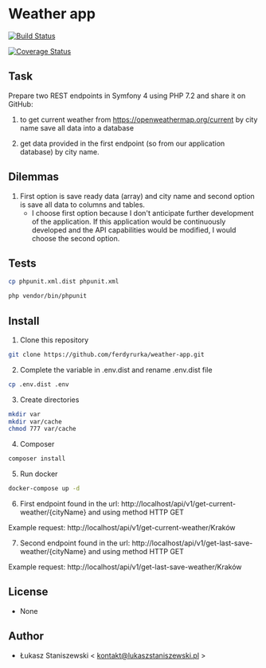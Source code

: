 # Weather app

[![Build Status](https://travis-ci.org/ferdyrurka/weather-app.svg?branch=master)](https://travis-ci.org/ferdyrurka/weather-app)

[![Coverage Status](https://coveralls.io/repos/github/ferdyrurka/weather-app/badge.svg?branch=master)](https://coveralls.io/github/ferdyrurka/weather-app?branch=master)

## Task

Prepare two REST endpoints in Symfony 4 using PHP 7.2 and share it on GitHub:

1. to get current weather from https://openweathermap.org/current by city name
     save all data into a database

2. get data provided in the first endpoint (so from our application database) by city name.

## Dilemmas

1. First option is save ready data (array) and city name and 
   second option is save all data to columns and tables.
    * I choose first option because I don't anticipate further 
    development of the application. If this application would be continuously 
    developed and the API capabilities would be modified, I would choose the second option. 

## Tests

```bash
cp phpunit.xml.dist phpunit.xml

php vendor/bin/phpunit
```

## Install

1. Clone this repository

```bash
git clone https://github.com/ferdyrurka/weather-app.git
```

2. Complete the variable in .env.dist and rename .env.dist file

```bash
cp .env.dist .env
```

3. Create directories

```bash
mkdir var
mkdir var/cache
chmod 777 var/cache
```

4. Composer

```bash
composer install
```

5. Run docker 

```bash
docker-compose up -d
```

6. First endpoint found in the url: http://localhost/api/v1/get-current-weather/{cityName}
 and using method HTTP GET
 
 Example request: http://localhost/api/v1/get-current-weather/Kraków
 
7. Second endpoint found in the url: http://localhost/api/v1/get-last-save-weather/{cityName}
 and using method HTTP GET
 
 Example request: http://localhost/api/v1/get-last-save-weather/Kraków
 
## License

* None

## Author

* Łukasz Staniszewski < kontakt@lukaszstaniszewski.pl >
